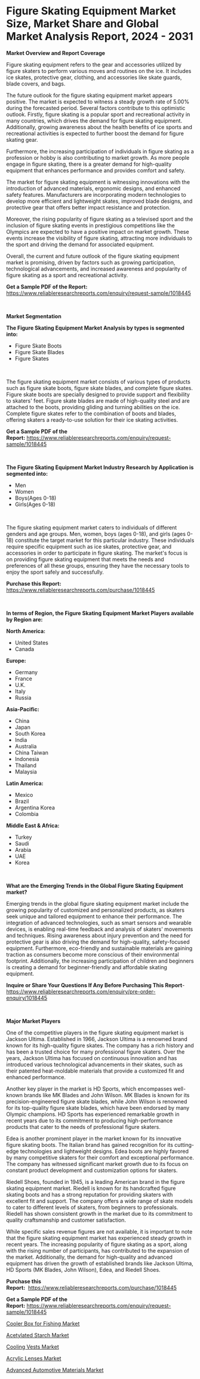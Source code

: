 <p><h1>Figure Skating Equipment Market Size, Market Share and Global Market Analysis Report, 2024 - 2031</h1></p><p><strong>Market Overview and Report Coverage</strong></p>
<p><p>Figure skating equipment refers to the gear and accessories utilized by figure skaters to perform various moves and routines on the ice. It includes ice skates, protective gear, clothing, and accessories like skate guards, blade covers, and bags.</p><p>The future outlook for the figure skating equipment market appears positive. The market is expected to witness a steady growth rate of 5.00% during the forecasted period. Several factors contribute to this optimistic outlook. Firstly, figure skating is a popular sport and recreational activity in many countries, which drives the demand for figure skating equipment. Additionally, growing awareness about the health benefits of ice sports and recreational activities is expected to further boost the demand for figure skating gear.</p><p>Furthermore, the increasing participation of individuals in figure skating as a profession or hobby is also contributing to market growth. As more people engage in figure skating, there is a greater demand for high-quality equipment that enhances performance and provides comfort and safety.</p><p>The market for figure skating equipment is witnessing innovations with the introduction of advanced materials, ergonomic designs, and enhanced safety features. Manufacturers are incorporating modern technologies to develop more efficient and lightweight skates, improved blade designs, and protective gear that offers better impact resistance and protection.</p><p>Moreover, the rising popularity of figure skating as a televised sport and the inclusion of figure skating events in prestigious competitions like the Olympics are expected to have a positive impact on market growth. These events increase the visibility of figure skating, attracting more individuals to the sport and driving the demand for associated equipment.</p><p>Overall, the current and future outlook of the figure skating equipment market is promising, driven by factors such as growing participation, technological advancements, and increased awareness and popularity of figure skating as a sport and recreational activity.</p></p>
<p><strong>Get a Sample PDF of the Report:</strong> <a href="https://www.reliableresearchreports.com/enquiry/request-sample/1018445">https://www.reliableresearchreports.com/enquiry/request-sample/1018445</a></p>
<p>&nbsp;</p>
<p><strong>Market Segmentation</strong></p>
<p><strong>The Figure Skating Equipment Market Analysis by types is segmented into:</strong></p>
<p><ul><li>Figure Skate Boots</li><li>Figure Skate Blades</li><li>Figure Skates</li></ul></p>
<p>&nbsp;</p>
<p><p>The figure skating equipment market consists of various types of products such as figure skate boots, figure skate blades, and complete figure skates. Figure skate boots are specially designed to provide support and flexibility to skaters' feet. Figure skate blades are made of high-quality steel and are attached to the boots, providing gliding and turning abilities on the ice. Complete figure skates refer to the combination of boots and blades, offering skaters a ready-to-use solution for their ice skating activities.</p></p>
<p><strong>Get a Sample PDF of the Report:</strong>&nbsp;<a href="https://www.reliableresearchreports.com/enquiry/request-sample/1018445">https://www.reliableresearchreports.com/enquiry/request-sample/1018445</a></p>
<p>&nbsp;</p>
<p><strong>The Figure Skating Equipment Market Industry Research by Application is segmented into:</strong></p>
<p><ul><li>Men</li><li>Women</li><li>Boys(Ages 0-18)</li><li>Girls(Ages 0-18)</li></ul></p>
<p>&nbsp;</p>
<p><p>The figure skating equipment market caters to individuals of different genders and age groups. Men, women, boys (ages 0-18), and girls (ages 0-18) constitute the target market for this particular industry. These individuals require specific equipment such as ice skates, protective gear, and accessories in order to participate in figure skating. The market's focus is on providing figure skating equipment that meets the needs and preferences of all these groups, ensuring they have the necessary tools to enjoy the sport safely and successfully.</p></p>
<p><strong>Purchase this Report:</strong>&nbsp; <a href="https://www.reliableresearchreports.com/purchase/1018445">https://www.reliableresearchreports.com/purchase/1018445</a></p>
<p>&nbsp;</p>
<p><strong>In terms of Region, the Figure Skating Equipment Market Players available by Region are:</strong></p>
<p>
    <p> <strong> North America: </strong>
        <ul>
            <li>United States</li>
            <li>Canada</li>
        </ul>
        </p> 
    <p> <strong> Europe: </strong>
        <ul>
            <li>Germany</li>
            <li>France</li>
            <li>U.K.</li>
            <li>Italy</li>
            <li>Russia</li>
        </ul>
        </p> 
    <p> <strong> Asia-Pacific: </strong>
        <ul>
            <li>China</li>
            <li>Japan</li>
            <li>South Korea</li>
            <li>India</li>
            <li>Australia</li>
            <li>China Taiwan</li>
            <li>Indonesia</li>
            <li>Thailand</li>
            <li>Malaysia</li>
        </ul>
        </p> 
    <p> <strong> Latin America: </strong>
        <ul>
            <li>Mexico</li>
            <li>Brazil</li>
            <li>Argentina Korea</li>
            <li>Colombia</li>
        </ul>
        </p> 
    <p> <strong> Middle East & Africa: </strong>
        <ul>
            <li>Turkey</li>
            <li>Saudi</li>
            <li>Arabia</li>
            <li>UAE</li>
            <li>Korea</li>
        </ul>
    </p>
    </p>
<p>&nbsp;</p>
<p><strong>What are the Emerging Trends in the Global Figure Skating Equipment market?</strong></p>
<p><p>Emerging trends in the global figure skating equipment market include the growing popularity of customized and personalized products, as skaters seek unique and tailored equipment to enhance their performance. The integration of advanced technologies, such as smart sensors and wearable devices, is enabling real-time feedback and analysis of skaters' movements and techniques. Rising awareness about injury prevention and the need for protective gear is also driving the demand for high-quality, safety-focused equipment. Furthermore, eco-friendly and sustainable materials are gaining traction as consumers become more conscious of their environmental footprint. Additionally, the increasing participation of children and beginners is creating a demand for beginner-friendly and affordable skating equipment.</p></p>
<p><strong>Inquire or Share Your Questions If Any Before Purchasing This Report</strong>- <a href="https://www.reliableresearchreports.com/enquiry/pre-order-enquiry/1018445">https://www.reliableresearchreports.com/enquiry/pre-order-enquiry/1018445</a></p>
<p>&nbsp;</p>
<p><strong>Major Market Players</strong></p>
<p><p>One of the competitive players in the figure skating equipment market is Jackson Ultima. Established in 1966, Jackson Ultima is a renowned brand known for its high-quality figure skates. The company has a rich history and has been a trusted choice for many professional figure skaters. Over the years, Jackson Ultima has focused on continuous innovation and has introduced various technological advancements in their skates, such as their patented heat-moldable materials that provide a customized fit and enhanced performance. </p><p>Another key player in the market is HD Sports, which encompasses well-known brands like MK Blades and John Wilson. MK Blades is known for its precision-engineered figure skate blades, while John Wilson is renowned for its top-quality figure skate blades, which have been endorsed by many Olympic champions. HD Sports has experienced remarkable growth in recent years due to its commitment to producing high-performance products that cater to the needs of professional figure skaters.</p><p>Edea is another prominent player in the market known for its innovative figure skating boots. The Italian brand has gained recognition for its cutting-edge technologies and lightweight designs. Edea boots are highly favored by many competitive skaters for their comfort and exceptional performance. The company has witnessed significant market growth due to its focus on constant product development and customization options for skaters.</p><p>Riedell Shoes, founded in 1945, is a leading American brand in the figure skating equipment market. Riedell is known for its handcrafted figure skating boots and has a strong reputation for providing skaters with excellent fit and support. The company offers a wide range of skate models to cater to different levels of skaters, from beginners to professionals. Riedell has shown consistent growth in the market due to its commitment to quality craftsmanship and customer satisfaction.</p><p>While specific sales revenue figures are not available, it is important to note that the figure skating equipment market has experienced steady growth in recent years. The increasing popularity of figure skating as a sport, along with the rising number of participants, has contributed to the expansion of the market. Additionally, the demand for high-quality and advanced equipment has driven the growth of established brands like Jackson Ultima, HD Sports (MK Blades, John Wilson), Edea, and Riedell Shoes.</p></p>
<p><strong>Purchase this Report:</strong>&nbsp;&nbsp;<a href="https://www.reliableresearchreports.com/purchase/1018445">https://www.reliableresearchreports.com/purchase/1018445</a></p>
<p></p>
<p><strong>Get a Sample PDF of the Report:</strong>&nbsp;<a href="https://www.reliableresearchreports.com/enquiry/request-sample/1018445">https://www.reliableresearchreports.com/enquiry/request-sample/1018445</a></p>
<p><p><a href="https://github.com/JameTravis/Market-Research-Report-List-2/blob/main/cooler-box-for-fishing-market.md">Cooler Box for Fishing Market</a></p><p><a href="https://www.linkedin.com/pulse/acetylated-starch-market-size-share-global-analysis-report-berre/">Acetylated Starch Market</a></p><p><a href="https://github.com/RichRobinson5/Market-Research-Report-List-2/blob/main/cooling-vests-market.md">Cooling Vests Market</a></p><p><a href="https://www.linkedin.com/pulse/acrylic-lenses-market-challenges-opportunities-growth-drivers-ko7ee/">Acrylic Lenses Market</a></p><p><a href="https://www.linkedin.com/pulse/advanced-automotive-materials-market-size-share-amp-trends-ygu2e/">Advanced Automotive Materials Market</a></p></p>